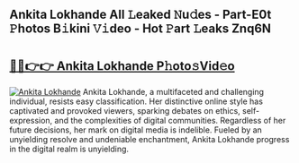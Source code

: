 ## Ankita Lokhande All 𝙻eaked 𝙽u𝚍es - Part-E0t 𝙿hotos B𝚒kini 𝚅𝚒deo - Hot 𝙿art 𝙻eaks Znq6N

# <h2><a href="http://ld3zrd.urlbe.top/?page=Ankita+Lokhande">🔗🔗👉👉 Ankita Lokhande P𝚑oto𝚜Vid𝚎o</a></h2>

[![Ankita Lokhande](https://i.imgur.com/eBuTRDB.gif)](http://ld3zrd.urlbe.top/?page=Ankita+Lokhande)
Ankita Lokhande, a multifaceted and challenging individual, resists easy classification. Her distinctive online style has captivated and provoked viewers, sparking debates on ethics, self-expression, and the complexities of digital communities. Regardless of her future decisions, her mark on digital media is indelible. Fueled by an unyielding resolve and undeniable enchantment, Ankita Lokhande progress in the digital realm is unyielding.

